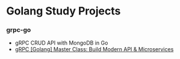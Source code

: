 # Golang Study Projects

### grpc-go

- gRPC CRUD API with MongoDB in Go
- [gRPC [Golang] Master Class: Build Modern API & Microservices](https://www.udemy.com/course/grpc-golang/)
